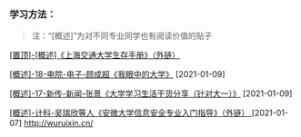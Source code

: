 ### 学习方法：

> 注：“[概述]”为对不同专业同学也有阅读价值的贴子

[[置顶]-[概述]《上海交通大学生存手册》（外链）](https://survivesjtu.gitbook.io/survivesjtumanual/)

[[概述]-18-电院-电子-顾成超《我眼中的大学》](大学学习/学习方法/18-电子-顾成超.md) [2021-01-09]

[[概述]-17-新传-新闻-张景《大学学习生活干货分享（针对大一）》](https://ahuer-leaplap.github.io/Impart-Inherit/大学学习/学习方法/17-新闻-张景.pdf) [2021-01-09]

[[概述]-计科-吴瑞欣等人《安微大学信息安全专业入门指导》（外链） ](https://first-book-2.gitbook.io/-1/)[2021-01-07]
http://wuruixin.cn/

